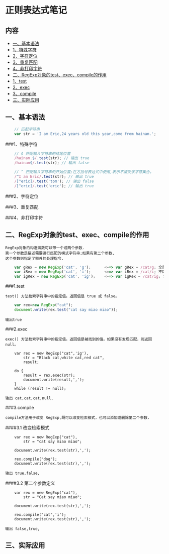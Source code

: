 # 正则表达式笔记

## 内容
* [一、基本语法](#dev-baseinfo)
 * [1、特殊字符](#dev-baseinfo-1)
 * [2、字符定位](#dev-baseinfo-2)
 * [3、重复匹配](#dev-baseinfo-3)
 * [4、非打印字符](#dev-baseinfo-4)
* [二、RegExp对象的test、exec、compile的作用](#dev-regexp)
 * [1、test](#dev-regexp-test)
 * [2、exec](#dev-regexp-exec)
 * [3、compile](#dev-regexp-compile)
* [三、实际应用](#dev-apply)

<a name="dev-baseinfo"></a>
## 一、基本语法

```javascript
    // 匹配字符串
    var str = 'I am Eric,24 years old this year,come from hainan.';
```
<a name="dev-baseinfo-1"></a>
###1、特殊字符

```javascript
    // $ 匹配输入字符串的结尾位置
    /hainan.$/.test(str); // 输出 true
    /hainan$/.test(str); // 输出 false
```
```javascript
    // ^ 匹配输入字符串的开始位置;在方括号表达式中使用,表示不接受该字符集合。
    /^I am Eric/.test(str); // 输出 true
    /[^eric]/.test('tom'); // 输出 false
    /[^eric]/.test('eric'); // 输出 true
```
    

<a name="dev-baseinfo-2"></a>
###2、字符定位

<a name="dev-baseinfo-3"></a>
###3、重复匹配

<a name="dev-baseinfo-4"></a>
###4、非打印字符

<a name="dev-regexp"></a>
## 二、RegExp对象的test、exec、compile的作用

```
RegExp对象的构造函数可以带一个或两个参数.
第一个参数是描述需要进行匹配的模式字符串;如果有第二个参数,
这个参数则指定了额外的处理指令.
```

```javascript
    var gRex = new RegExp('cat', 'g');      <==> var gRex = /cat/g; 全局匹配
    var iRex = new RegExp('cat', 'i');      <==> var iRex = /cat/i; 不区分大小写
    var igRex = new RegExp('cat', 'ig');    <==> var igRex = /cat/ig; 全局匹配且不区分大小写
```
<a name="dev-regexp-test"></a>
###1.test

    test() 方法检索字符串中的指定值。返回值是 true 或 false。
```javascript
    var rex=new RegExp("cat");
    document.write(rex.test("cat say miao miao")); 
```
    输出true
    
<a name="dev-regexp-exec"></a>
###2.exec

    exec() 方法检索字符串中的指定值。返回值是被找到的值。如果没有发现匹配，则返回 null。
```javascrtipt
    var rex = new RegExp("cat",'ig'),
        str = "Black cat,white cat,red cat",
        result;
        
    do {
        result = rex.exec(str);
        document.write(result,',');
    }
    while (result != null);
```
    输出 cat,cat,cat,null,
        
<a name="dev-regexp-compile"></a>
###3.compile

    compile方法用于改变 RegExp,既可以改变检索模式，也可以添加或删除第二个参数.

####3.1 改变检索模式
```javascrtipt
    var rex = new RegExp("cat"),
        str = "cat say miao miao";

    document.write(rex.test(str),',');

    rex.compile("dog");
    document.write(rex.test(str),',');
```
    输出 true,false,

####3.2 第二个参数定义
```javascrtipt
    var rex = new RegExp("cat"),
        str = "Cat say miao miao";

    document.write(rex.test(str),',');

    rex.compile("cat",'i');
    document.write(rex.test(str),',');
```
    输出 false,true,

<a name="dev-apply"></a>
## 三、实际应用

